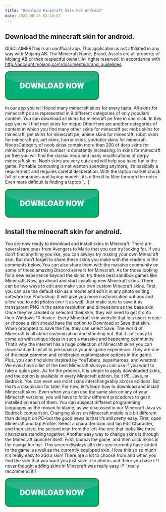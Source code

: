 ```yaml
---
title: "Download Minecraft Skin For Android"
date: 2022-08-25 05:19:57
---
```


## Download the minecraft skin for android.

DISCLAIMERThis is an unofficial app. This application is not affiliated in any way with Mojang AB. The Minecraft Name, Brand, Assets are all property of Mojang AB or their respectful owner. All rights reserved. In accordance with http://account.mojang.com/documents/brand_guidelines.

[![button](https://github.com/minecraftbay/minecraftbay.github.io/blob/main/dlbutton.png?raw=true)](https://minecraftsync.com/download-minecraft-skin)


In our app you will found many minecraft skins for every taste. All skins for minecraft pe are represented in 9 different categories of only populars content. You can download all skins for minecraft pe free in one click. In this app you will find next skins for mcpe:
OtherHere are another categories of content in which you find many other skins for minecraft pe: mobs skins for minecraft, pet skins for minecraft pe, anime skins for minecraft, robot skins for minecraft pe, pet skins, horror skins, youtuber skins for minecraft.
NoobsCategory of noob skins contain more than 200 of derp skins for minecraft pe and this number is constantly increasing. In skins for minecraft pe free you will find the classic noob and many modifications of derpy minecraft skins. Noob skins are very cute and will help you have fun in the game.
Portable computing is not wanton spending anymore, it’s basically a requirement and requires careful deliberation. With the laptop market chock full of companies and laptop models, it’s difficult to filter through the noise. Even more difficult is finding a laptop […]

[![button](https://github.com/minecraftbay/minecraftbay.github.io/blob/main/dlbutton.png?raw=true)](https://minecraftsync.com/download-minecraft-skin)



## Install the minecraft skin for android.

You are now ready to download and install skins in Minecraft. There are several rare ones from Avengers to Mario that you can try looking for. If you don’t find anything you like, you can always try making your own Minecraft skin. But don’t forget to share these skins you make with the readers in the comments below. You can also share them with the massive community on some of these amazing Discord servers for Minecraft. As for those looking for a new experience beyond the skins, try these best sandbox games like Minecraft. Now, go ahead and start installing new Minecraft skins.
There can be two ways to edit and make your own custom Minecraft skins. First, you can use the default skin as a model and edit it in any photo editing software like Photoshop. It will give you more customization options and allow you to add photos over it as well. Just make sure to save it as transparent PNG in the same resolution and dimensions as the base skin.
Once they've created or selected their skin, they will need to get it onto their Windows 10 device. Every Minecraft skin website that lets users create or choose a skin should have the option to Download or Save that skin. When prompted to save the file, they can select Save.
The world of Minecraft is all about customization and standing out. But it isn’t easy to come up with unique ideas in such a massive and happening community. That’s why the internet has a huge collection of Minecraft skins you can download and install to personalize your in-game experience. They are one of the most common and celebrated customization options in the game. Plus, you can find skins inspired by YouTubers, superheroes, and whatnot. We even have a list of the best Minecraft skinsyou can use if you want to take a quick pick. As for the process, it is simple to apply downloaded skins, and the option is available in every Minecraft edition, be it PE, Java, or Bedrock. You can even use most skins interchangeably across editions. But that’s a discussion for later. For now, let’s learn how to download and install Minecraft skins.
Even when you can use the same skin on any of your Minecraft versions, you will have to follow different procedures to get it installed on each of them. You can suspect different programming languages as the reason to blame, as we discussed in our Minecraft Java vs Bedrock comparison.
Changing skins on Minecraft mobile is a bit different than doing it on PC–but the good news is that it’s still pretty easy. First, open Minecraft and tap Profile. Select a character icon and tap Edit Character, and then select the second icon from the left–the one that looks like three characters standing together.
Another easy way to change skins is through the Minecraft launcher itself. First, launch the game, and then click Skins in the navigation bar. This screen displays all skins you currently have added to the game, as well as the currently equipped skin.
I love this so so much it's really easy to add a skin! There are a lot to choose from and when you find the skin that you want you just save it to photos and there you have it! I never thought adding skins in Minecraft was really easy :P I really recommend it!!


[![button](https://github.com/minecraftbay/minecraftbay.github.io/blob/main/dlbutton.png?raw=true)](https://minecraftsync.com/download-minecraft-skin)